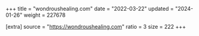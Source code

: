+++
title = "wondroushealing.com"
date = "2022-03-22"
updated = "2024-01-26"
weight = 227678

[extra]
source = "https://wondroushealing.com"
ratio = 3
size = 222
+++
